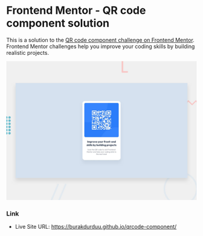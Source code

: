 # Frontend Mentor - QR code component solution

This is a solution to the [QR code component challenge on Frontend Mentor](https://www.frontendmentor.io/challenges/qr-code-component-iux_sIO_H). Frontend Mentor challenges help you improve your coding skills by building realistic projects.

![](./assets/preview.jpg)

### Link

- Live Site URL: https://burakdurduu.github.io/qrcode-component/

